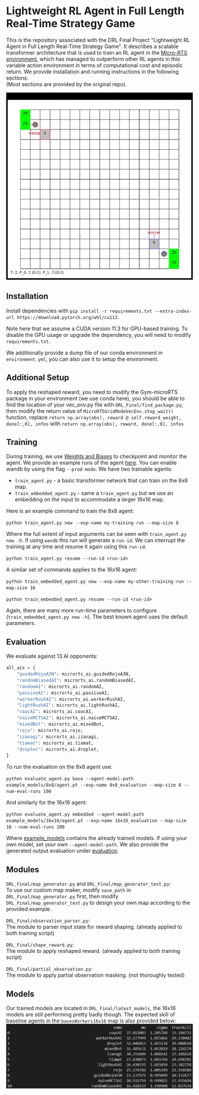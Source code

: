 # Lightweight RL Agent in Full Length Real-Time Strategy Game
This is the repository associated with the DRL Final Project "Lightweight RL Agent in Full Length Real-Time
Strategy Game". It describes a scalable transformer architecture that is used to train an RL agent in the [Micro-RTS environment](https://github.com/Farama-Foundation/MicroRTS-Py), which has managed to outperform other RL agents in this variable action environment in terms of computational cost and episodic return. We provide installation and running instructions in the following sections. \
(Most sections are provided by the original repo).


<p align="center">
  <img src="media/example_RL_agent_vs_coacAI.gif" alt="animated" />
</p>

## Installation
Install dependencies with `pip install -r requirements.txt --extra-index-url https://download.pytorch.org/whl/cu113`. 

Note here that we assume a CUDA version 11.3 for GPU-based training. To disable the GPU usage or upgrade the dependency,
you will need to modify `requirements.txt`.

We additionally provide a dump file of our conda environment in `environment.yml`, you can also use it to setup the environment.

## Additional Setup
To apply the reshaped reward, you need to modify the Gym-microRTS package in your environment (we use conda here), you should be able to find the location of your vec_env.py file with `DRL_Final/find_package.py`, then modify the return value of `MicroRTSGridModeVecEnv.step_wait()` function, replace `return np.array(obs), reward @ self.reward_weight, done[:,0], infos` with `return np.array(obs), reward, done[:,0], infos`

## Training
During training, we use [Weights and Biases](https://wandb.ai/) to checkpoint and monitor the agent. 
We provide an example runs of the agent [here](https://wandb.ai/niklasz/public_var_action_transformers). 
You can enable wandb by using the flag `--prod-mode`. We have two trainable agents:
- `train_agent.py` -  a basic transformer network that can train on the 8x8 map.
- `train_embedded_agent.py` - same a `train_agent.py` but we use an embedding on the input to accommodate a larger 16x16 map.

Here is an example command to train the 8x8 agent:

`python train_agent.py new --exp-name my-training-run --map-size 8`

Where the full extent of input arguments can be seen with `train_agent.py new -h`. If using `wandb` this run will generate a `run-id`.
We can interrupt the training at any time and resume it again using this `run-id`:

`python train_agent.py resume --run-id <run-id>`

A similar set of commands applies to the 16x16 agent:

`python train_embedded_agent.py new --exp-name my-other-training-run --map-size 16`

`python train_embedded_agent.py resume --run-id <run-id>`

Again, there are many more run-time parameters to configure (`train_embedded_agent.py new -h`). The best known agent uses the default parameters.

## Evaluation
We evaluate against 13 AI opponents:

```python
all_ais = {
    "guidedRojoA3N": microrts_ai.guidedRojoA3N,
    "randomBiasedAI": microrts_ai.randomBiasedAI,
    "randomAI": microrts_ai.randomAI,
    "passiveAI": microrts_ai.passiveAI,
    "workerRushAI": microrts_ai.workerRushAI,
    "lightRushAI": microrts_ai.lightRushAI,
    "coacAI": microrts_ai.coacAI,
    "naiveMCTSAI": microrts_ai.naiveMCTSAI,
    "mixedBot": microrts_ai.mixedBot,
    "rojo": microrts_ai.rojo,
    "izanagi": microrts_ai.izanagi,
    "tiamat": microrts_ai.tiamat,
    "droplet": microrts_ai.droplet,
}
```

To run the evaluation on the 8x8 agent use:

`python evaluate_agent.py base --agent-model-path example_models/8x8/agent.pt --exp-name 8x8_evaluation --map-size 8 --num-eval-runs 100`

And similarly for the 16x16 agent:

`python evaluate_agent.py embedded --agent-model-path example_models/16x16/agent.pt --exp-name 16x16_evaluation --map-size 16 --num-eval-runs 100`

Where [example_models](example_models) contains the already trained models. If using your own model, set your own `--agent-model-path`. 
We also provide the generated output evaluation under [evaluation](evaluation).

## Modules
`DRL_Final/map_generator.py` and `DRL_Final/map_generator_test.py`: \
To use our custom map maker, modify `save_path` in `DRL_Final/map_generator.py` first, then modify `DRL_Final/map_generator_test.py` to design your own map according to the provided example.

`DRL_Final/observation_parser.py`: \
The module to parser input state for reward shaping. (already applied to both training script)

`DRL_Final/shape_reward.py`: \
The module to apply reshaped reward. (already applied to both training script)

`DRL_Final/partial_observation.py`: \
The module to apply partial observation masking. (not thoroughly tested)

## Models
Our trained models are located in `DRL_Final/latest_models`, the 16x16 models are still performing pretty badly though.
The expected skill of baseline agents in the `basesWorkers16x16` map is also provided below: \
![](DRL_Final/bot_skill.png)
